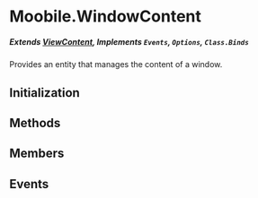 Moobile.WindowContent
================================================================================
##### Extends [ViewContent](Docs/View/ViewContent.md), Implements `Events`, `Options`, `Class.Binds`

Provides an entity that manages the content of a window.

Initialization
--------------------------------------------------------------------------------

Methods
--------------------------------------------------------------------------------


Members
--------------------------------------------------------------------------------


Events
--------------------------------------------------------------------------------